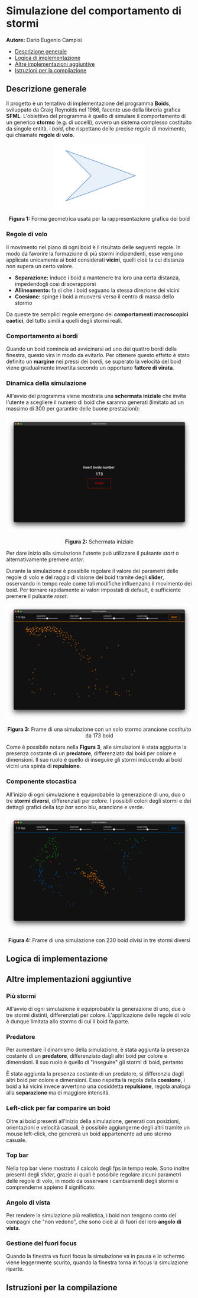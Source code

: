 # Simulazione del comportamento di stormi
**Autore:** Dario Eugenio Campisi

- [Descrizione generale](#descrizione-generale)
- [Logica di implementazione](#logica-di-implementazione)
- [Altre implementazioni aggiuntive](#implementazioni-aggiuntive)
- [Istruzioni per la compilazione](#istruzioni-per-la-compilazione)

## Descrizione generale
Il progetto è un tentativo di implementazione del programma **Boids**, sviluppato da Craig Reynolds nel 1986, facente uso della libreria grafica **SFML**. L'obiettivo del programma è quello di simulare il comportamento di un generico **stormo** (e.g. di uccelli), ovvero un sistema complesso costituito da singole entità, i *boid*, che rispettano delle precise regole di movimento, qui chiamate **regole di volo**.

<div style="text-align: center;">
<img src="utility/boid_shape.png" alt="Boid Shape" width="250">

**Figura 1:** Forma geometrica usata per la rappresentazione grafica dei boid
</div>

### Regole di volo
Il movimento nel piano di ogni boid è il risultato delle seguenti regole. In modo da favorire la formazione di più stormi indipendenti, esse vengono applicate unicamente ai boid considerati **vicini**, quelli cioè la cui distanza non supera un certo valore.

- **Separazione:** induce i boid a mantenere tra loro una certa distanza, impedendogli così di sovrapporsi
- **Allineamento:** fa sì che i boid seguano la stessa direzione dei vicini
- **Coesione:** spinge i boid a muoversi verso il centro di massa dello stormo

Da queste tre semplici regole emergono dei **comportamenti macroscopici caotici**, del tutto simili a quelli degli stormi reali.

### Comportamento ai bordi
Quando un boid comincia ad avvicinarsi ad uno dei quattro bordi della finestra, questo vira in modo da evitarlo. Per ottenere questo effetto è stato definito un **margine** nei pressi dei bordi, se superato la velocità del boid viene gradualmente invertita secondo un opportuno **fattore di virata**.

### Dinamica della simulazione
All'avvio del programma viene mostrata una **schermata iniziale** che invita l'utente a scegliere il numero di boid che saranno generati (limitato ad un massimo di 300 per garantire delle buone prestazioni):

<div style="text-align: center;">
<img src="utility/initial_screen.png">

**Figura 2:** Schermata iniziale
</div>

Per dare inizio alla simulazione l'utente può utilizzare il pulsante *start* o alternativamente premere *enter*.

Durante la simulazione è possibile regolare il valore dei parametri delle regole di volo e del raggio di visione dei boid tramite degli **slider**, osservando in tempo reale come tali modifiche influenzano il movimento dei boid. Per tornare rapidamente ai valori impostati di default, è sufficiente premere il pulsante *reset*.

<div style="text-align: center;">
<img src="utility/one_flock.png">

**Figura 3:** Frame di una simulazione con un solo stormo arancione costituito da 173 boid
</div>

Come è possibile notare nella **Figura 3**, alle simulazioni è stata aggiunta la presenza costante di un **predatore**, differenziato dai boid per colore e dimensioni. Il suo ruolo è quello di inseguire gli stormi inducendo ai boid vicini una spinta di **repulsione**.

### Componente stocastica
All'inizio di ogni simulazione è equiprobabile la generazione di uno, duo o tre **stormi diversi**, differenziati per colore. I possibili colori degli stormi e dei dettagli grafici della *top bar* sono blu, arancione e verde.

<div style="text-align: center;">
<img src="utility/three_flocks.png">

**Figura 4:** Frame di una simulazione con 230 boid divisi in tre stormi diversi

</div>


## Logica di implementazione

## Altre implementazioni aggiuntive
### Più stormi
All'avvio di ogni simulazione è equiprobabile la generazione di uno, due o tre stormi distinti, differenziati per colore. L'applicazione delle regole di volo è dunque limitata allo stormo di cui il boid fa parte.

### Predatore
Per aumentare il dinamismo della simulazione, è stata aggiunta la presenza costante di un **predatore**, differenziato dagli altri boid per colore e dimensioni. Il suo ruolo è quello di "inseguire" gli stormi di boid, pertanto 

È stata aggiunta la presenza costante di un predatore, si differenzia dagli altri boid per colore e dimensioni. Esso rispetta la regola della **coesione**, i boid a lui vicini invece avvertono una cosiddetta **repulsione**, regola analoga alla **separazione** ma di maggiore intensità.

### Left-click per far comparire un boid
Oltre ai boid presenti all'inizio della simulazione, generati con posizioni, orientazioni e velocità casuali, è possibile aggiungerne degli altri tramite un mouse left-click, che genererà un boid appartenente ad uno stormo casuale.

### Top bar
Nella top bar viene mostrato il calcolo degli fps in tempo reale. Sono inoltre presenti degli *slider*, grazie ai quali è possibile regolare alcuni parametri delle regole di volo, in modo da osservare i cambiamenti degli stormi e comprenderne appieno il significato.

### Angolo di vista
Per rendere la simulazione più realistica, i boid non tengono conto dei compagni che "non vedono", che sono cioè al di fuori del loro **angolo di vista**.

### Gestione del fuori focus
Quando la finestra va fuori focus la simulazione va in pausa e lo schermo viene leggermente scurito, quando la finestra torna in focus la simulazione riparte.

## Istruzioni per la compilazione